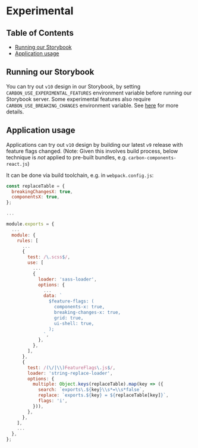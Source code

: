 # Experimental

<!-- prettier-ignore-start -->
<!-- START doctoc generated TOC please keep comment here to allow auto update -->
<!-- DON'T EDIT THIS SECTION, INSTEAD RE-RUN doctoc TO UPDATE -->
## Table of Contents

- [Running our Storybook](#running-our-storybook)
- [Application usage](#application-usage)

<!-- END doctoc generated TOC please keep comment here to allow auto update -->
<!-- prettier-ignore-end -->

## Running our Storybook

You can try out `v10` design in our Storybook, by setting `CARBON_USE_EXPERIMENTAL_FEATURES` environment variable before running our Storybook server. Some experimental features also require `CARBON_USE_BREAKING_CHANGES` environment variable. See [here](../README.md#using-the-server) for more details.

## Application usage

Applications can try out `v10` design by building our latest `v9` release with feature flags changed. (Note: Given this involves build process, below technique is _not_ applied to pre-built bundles, e.g. `carbon-components-react.js`)

It can be done via build toolchain, e.g. in `webpack.config.js`:

```javascript
const replaceTable = {
  breakingChangesX: true,
  componentsX: true,
};

...

module.exports = {
  ...
  module: {
    rules: [
      ...
      {
        test: /\.scss$/,
        use: [
          ...
          {
            loader: 'sass-loader',
            options: {
              ...
              data: `
                $feature-flags: (
                  components-x: true,
                  breaking-changes-x: true,
                  grid: true,
                  ui-shell: true,
                );
              `,
            },
          },
        ],
      },
      {
        test: /(\/|\\)FeatureFlags\.js$/,
        loader: 'string-replace-loader',
        options: {
          multiple: Object.keys(replaceTable).map(key => ({
            search: `exports\.${key}\\s*=\\s*false`,
            replace: `exports.${key} = ${replaceTable[key]}`,
            flags: 'i',
          })),
        },
      },
    ],
    ...
  },
};

```
